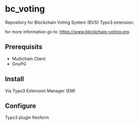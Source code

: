 # bc_voting
Repository for Blockchain Voting System (BVS) Typo3 extension.

for more information go to: 
https://www.blockchain-voting.org.

## Prerequisits
- Multichain Client
- GnuPG

## Install
Via Typo3 Extension Manager (EM)

## Configure
Typo3 plugin flexform
